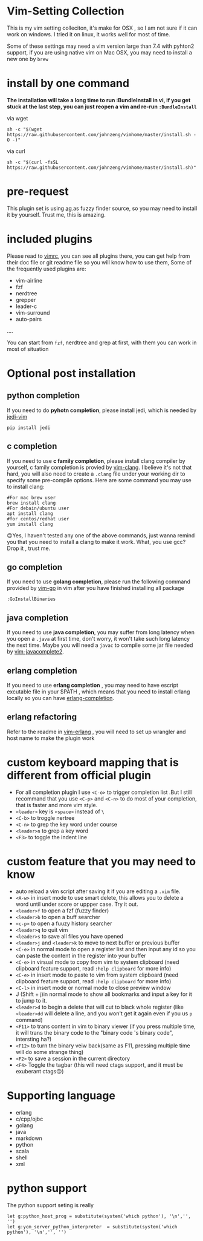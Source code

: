 # Vim-Setting Collection

This is my vim setting colleciton, it's make for OSX , so I am not sure if it can work on windows. I tried it on linux, it works well for most of time.

Some of these settings may need a vim version large than 7.4 with pyhton2 support, if you are using native vim on Mac OSX, you may need to install a new one by `brew`

# install by one command

**The installation will take a long time to run :BundleInstall in vi, if you get stuck at the last step, you can just reopen a vim and re-run `:BundleInstall`**

via wget

`sh -c "$(wget https://raw.githubusercontent.com/johnzeng/vimhome/master/install.sh -O -)"`

via curl

`sh -c "$(curl -fsSL https://raw.githubusercontent.com/johnzeng/vimhome/master/install.sh)"`

# pre-request
This plugin set is using [ ag ](https://github.com/ggreer/the_silver_searcher) as fuzzy finder source, so you may need to install it by yourself. Trust me, this is amazing.

# included plugins
Please read to [vimrc](plugin/vimrc.vim), you can see all plugins there, you can get help from their doc file or git readme file so you will know how to use them, Some of the frequently used plugins are:

- vim-airline
- fzf
- nerdtree
- grepper
- leader-c
- vim-surround
- auto-pairs

....

You can start from `fzf`, nerdtree and grep at first, with them you can work in most of situation

# Optional post installation

## python completion
If you need to do **pyhotn completion**, please install jedi, which is needed by [ jedi-vim ](https://github.com/davidhalter/jedi-vim)

```
pip install jedi
```

## c completion
If you need to use **c family completion**, please install clang compiler by yourself, c family completion is provied by [vim-clang](https://github.com/justmao945/vim-clang). I believe it's not that hard, you will also need to create a `.clang` file under your working dir to specify some pre-compile options. Here are some command you may use to install clang:

```
#For mac brew user
brew install clang
#For debain/ubuntu user
apt install clang
#for centos/redhat user
yum install clang
```

🙃Yes, I haven't tested any one of the above commands, just wanna remind you that you need to install a clang to make it work.
What, you use gcc? Drop it , trust me.

## go completion
If you need to use **golang completion**, please run  the following command provided by [vim-go](https://github.com/fatih/vim-go) in vim after you have finished installing all package

```
:GoInstallBinaries
```

## java completion
If you need to use **java completion**, you may suffer from long latency when you open a `.java` at first time, don't worry, it won't take such long latency the next time. Maybe you will need a `javac` to compile some jar file needed by [vim-javacomplete2](https://github.com/artur-shaik/vim-javacomplete2).

## erlang completion
If you need to use **erlang completion** , you may need to have escript excutable file in your $PATH , which means that you need to install erlang locally so you can have [erlang-completion](https://github.com/vim-erlang/vim-erlang-omnicomplete).

## erlang refactoring

Refer to the readme in [vim-erlang](https://github.com/johnzeng/vim-erlang) , you will  need to set up wrangler and host name to make the plugin work

# custom keyboard mapping that is different from official plugin
- For all completion plugin I use `<C-o>` to trigger completion list .But I still recommand that you use `<C-p>` and `<C-n>`  to do most of your completion, that is faster and more vim style.
- `<leader>` key is ` <space> ` instead of `\ ` 
- `<C-b>` to troggle nertree
- `<C-n>` to grep the key word under course
- `<leader>n` to grep a key word
- `<F3>` to toggle the indent line


# custom feature that you may need to know
- auto reload a vim script after saving it if you are editing a `.vim` file.
- `<A-w>` in insert mode to use smart delete, this allows you to delete a word until under score or uppper case. Try it out.
- `<leader>f` to open a fzf (fuzzy finder)
- `<leader>b` to open a buff searcher
- `<c-p>` to open a fuuzy history searcher
- `<leader>q` to quit vim
- `<leader>s` to save all files you have opened
- `<leader>j` and `<leader>k` to move to next buffer or previous buffer
- `<C-e>` in normal mode to open a register list and then input any id so you can paste the content in the register into your buffer
- `<C-e>` in virsual mode to copy from vim to system clipboard (need clipboard feature support, read `:help clipboard` for more info)
- `<C-e>` in insert mode to paste to vim from system clipboard (need clipboard feature support, read `:help clipboard` for more info)
- `<C-l>` in insert mode or normal mode to close preview window
- J (Shift + j)in normal mode to show all bookmarks and input a key for it to jump to it.
- `<leader>d` to begin a delete that will cut to black whole register (like `<leader>dd` will delete a line, and you won't get it again even if you us `p` command)
- `<F11>` to trans content in vim to binary viewer (if you press multiple time, it will trans the binary code to the "binary code 's binary code", intersting ha?)
- `<F12>` to turn the binary veiw back(same as F11, pressing multiple time will do some strange thing)
- `<F2>` to save a session in the current directory
- `<F4>` Toggle the tagbar (this will need ctags support, and it must be exuberant ctags🙃)

# Supporting language

- erlang
- c/cpp/ojbc
- golang
- java
- markdown
- python
- scala
- shell
- xml

# python support

The python support seting is really 
```
let g:python_host_prog = substitute(system('which python'), '\n','', '') 
let g:ycm_server_python_interpreter  = substitute(system('which python'), '\n','', '') 
```
